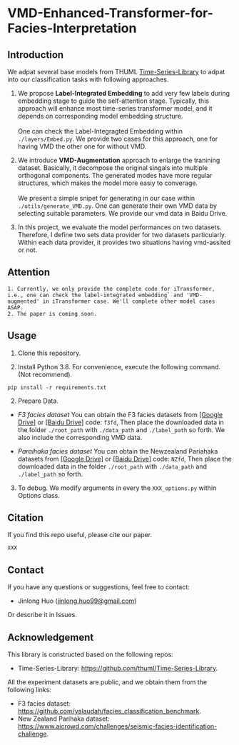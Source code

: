 # VMD-Enhanced-Transformer-for-Facies-Interpretation

## Introduction
We adpat several base models from THUML [Time-Series-Library](https://pan.baidu.com/s/1wydQRBNdyylJZAvxCMjOPA) to adpat into our classification tasks with following approaches.

1. We propose **Label-Integrated Embedding** to add very few labels during embedding stage to guide the self-attention stage. Typically, this approach will enhance most time-series transformer model, and it depends on corresponding model embedding structure. <br><br>
One can check the Label-Integragted Embedding within ``./layers/Embed.py``. We provide two cases for this approach, one for having VMD the other one for without VMD.<br>

2. We introduce **VMD-Augmentation** approach to enlarge the tranining dataset. Basically, it decompose the original singals into multiple orthogonal components. The generated modes have more regular structures, which makes the model more easiy to converage.<br><br>
We present a simple snipet for generating in our case within `./utils/generate_VMD.py`. One can generate their own VMD data by selecting suitable parameters. We provide our vmd data in Baidu Drive.

3. In this project, we evaluate the model performances on two datasets. Therefore, I define two sets data provider for two datasets particularly. Within each data provider, it provides two situations having vmd-assited or not.


## Attention
```
1. Currently, we only provide the complete code for iTransformer, i.e., one can check the label-integrated embedding` and 'VMD-augmented' in iTransformer case. We'll complete other model cases ASAP.
2. The paper is coming soon.
```


## Usage

1. Clone this repository. 

2. Install Python 3.8. For convenience, execute the following command. (Not recommend). 

```
pip install -r requirements.txt
```

2. Prepare Data. 
- *F3 facies dataset*
You can obtain the F3 facies datasets from [[Google Drive]]() or [[Baidu Drive]](https://pan.baidu.com/s/1wydQRBNdyylJZAvxCMjOPA) code: `f3fd`, Then place the downloaded data in the folder `./root_path` with `./data_path` and `./label_path` so forth. We also include the corresponding VMD data.

- *Paraihaka facies dataset*
You can obtain the Newzealand Pariahaka datasets from [[Google Drive]]() or [[Baidu Drive]](https://pan.baidu.com/s/1QNjanQDfN3H9JvOpoX_aYw) code: `NZfd`, Then place the downloaded data in the folder `./root_path` with `./data_path` and `./label_path` so forth. 

3. To debug. We modify arguments in every the `XXX_options.py` within Options class.


## Citation

If you find this repo useful, please cite our paper.

```
XXX
```

## Contact
If you have any questions or suggestions, feel free to contact:

- Jinlong Huo (jinlong.huo99@gmail.com)

Or describe it in Issues.

## Acknowledgement

This library is constructed based on the following repos:

- Time-Series-Library: https://github.com/thuml/Time-Series-Library.

All the experiment datasets are public, and we obtain them from the following links:

- F3 facies dataset: https://github.com/yalaudah/facies_classification_benchmark.
- New Zealand Parihaka dataset: https://www.aicrowd.com/challenges/seismic-facies-identification-challenge. 
